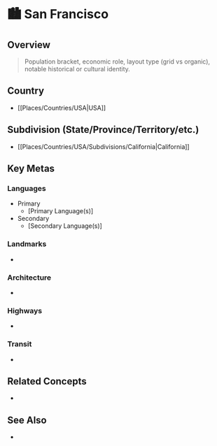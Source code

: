 
# 🏙️ San Francisco

## Overview
> Population bracket, economic role, layout type (grid vs organic), notable historical or cultural identity.

## Country
- [[Places/Countries/USA|USA]]

## Subdivision (State/Province/Territory/etc.)
- [[Places/Countries/USA/Subdivisions/California|California]]
## Key Metas
### Languages
- Primary
	- [Primary Language(s)]
- Secondary
	- [Secondary Language(s)]
### Landmarks
- 
### Architecture
- 
### Highways
- 
### Transit
- 

## Related Concepts
- 

## See Also
- 